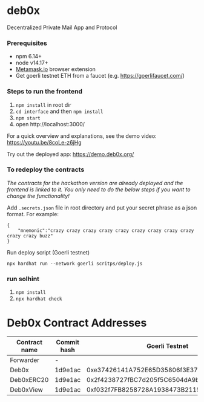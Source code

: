 # deb0x
Decentralized Private Mail App and Protocol

### Prerequisites
* npm 6.14+
* node v14.17+
* [Metamask.io](https://metamask.io) browser extension
* Get goerli testnet ETH from a faucet (e.g. https://goerlifaucet.com/)

### Steps to run the frontend

1. `npm install` in root dir
2. `cd interface` and then `npm install`
3. `npm start`
4. open http://localhost:3000/

For a quick overview and explanations, see the demo video: https://youtu.be/8coLe-z6jHg 

Try out the deployed app: https://demo.deb0x.org/

### To redeploy the contracts
_The contracts for the hackathon version are already deployed and the frontend is linked to it. You only need to do the below steps if you want to change the functionality!_

Add `.secrets.json` file in root directory and put your secret phrase as a json format. For example:
```
{
    "mnemonic":"crazy crazy crazy crazy crazy crazy crazy crazy crazy crazy crazy buzz"
}
```

Run deploy script (Goerli testnet)
```
npx hardhat run --network goerli scritps/deploy.js
```

### run solhint
1. `npm install` 
2. `npx hardhat check`


# Deb0x Contract Addresses 

| Contract name            | Commit hash | Goerli Testnet                               | Mainnet                                    |
| ------------------------ | ----------- | -------------------------------------------  | ------------------------------------------ | 
| Forwarder                |  -          |                                              |                                            |
| Deb0x                    |  1d9e1ac          | 0xe37426141A752E65D35806f3E374c5D84e550645   |                                        |
| Deb0xERC20               |  1d9e1ac          | 0x2f4238727fBC7d205f5C6504dA9bc623A55fE0C5   |                                        |
| Deb0xView                |  1d9e1ac          | 0xf032f7FB8258728A1938473B2115BB163d5Da593   |                                        |                                            
